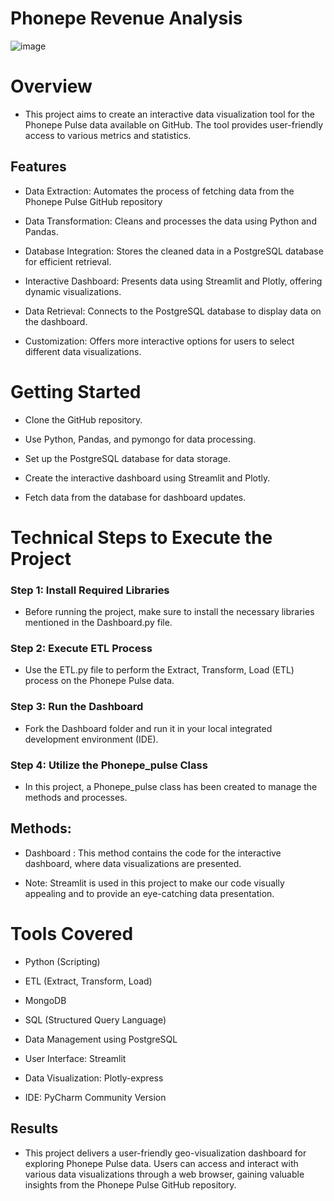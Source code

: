 # Phonepe Revenue Analysis 


  ![image](https://github.com/praveendecode/phonepe_pulse/assets/95226524/24048113-5ef7-449c-9c7d-6f6cd78c98bd)
 


# Overview

  - This project aims to create an interactive data visualization tool for the Phonepe Pulse data available on GitHub. The tool provides user-friendly access to various metrics and statistics.


## Features

  - Data Extraction: Automates the process of fetching data from the Phonepe Pulse GitHub repository
       
  - Data Transformation: Cleans and processes the data using Python and Pandas.
       
  - Database Integration: Stores the cleaned data in a PostgreSQL database for efficient retrieval.
       
  - Interactive Dashboard: Presents data using Streamlit and Plotly, offering dynamic visualizations.
       
  - Data Retrieval: Connects to the PostgreSQL database to display data on the dashboard.
       
  - Customization: Offers more interactive options for users to select different data visualizations.


# Getting Started
    
  - Clone the GitHub repository.
    
  - Use Python, Pandas, and pymongo for data processing.
    
  - Set up the PostgreSQL database for data storage.
    
  - Create the interactive dashboard using Streamlit and Plotly.
    
  - Fetch data from the database for dashboard updates.
    

# Technical Steps to Execute the Project

### Step 1: Install Required Libraries

  - Before running the project, make sure to install the necessary libraries mentioned in the Dashboard.py file.

### Step 2: Execute ETL Process

  - Use the ETL.py file to perform the Extract, Transform, Load (ETL) process on the Phonepe Pulse data.

### Step 3: Run the Dashboard

  - Fork the Dashboard folder and run it in your local integrated development environment (IDE).

### Step 4: Utilize the Phonepe_pulse Class

  - In this project, a Phonepe_pulse class has been created to manage the methods and processes.

## Methods:

  - Dashboard : This method contains the code for the interactive dashboard, where data visualizations are presented.

  - Note: Streamlit is used in this project to make our code visually appealing and to provide an eye-catching data presentation.

# Tools Covered 

  - Python (Scripting)
    
  - ETL (Extract, Transform, Load)
    
  - MongoDB
    
  - SQL (Structured Query Language)
    
  - Data Management using PostgreSQL
    
  - User Interface: Streamlit
    
  - Data Visualization: Plotly-express
    
  - IDE: PyCharm Community Version

## Results

  - This project delivers a user-friendly geo-visualization dashboard for exploring Phonepe Pulse data. Users can access and interact with various data visualizations through a web browser, gaining valuable insights from the Phonepe Pulse GitHub repository.


